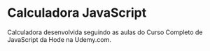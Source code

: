 # Calculadora JavaScript

Calculadora desenvolvida seguindo as aulas do Curso Completo de JavaScript da Hode na Udemy.com.



